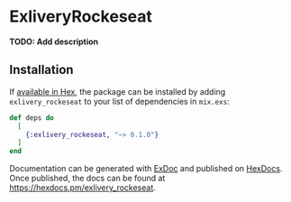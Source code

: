 # ExliveryRockeseat

**TODO: Add description**

## Installation

If [available in Hex](https://hex.pm/docs/publish), the package can be installed
by adding `exlivery_rockeseat` to your list of dependencies in `mix.exs`:

```elixir
def deps do
  [
    {:exlivery_rockeseat, "~> 0.1.0"}
  ]
end
```

Documentation can be generated with [ExDoc](https://github.com/elixir-lang/ex_doc)
and published on [HexDocs](https://hexdocs.pm). Once published, the docs can
be found at <https://hexdocs.pm/exlivery_rockeseat>.

